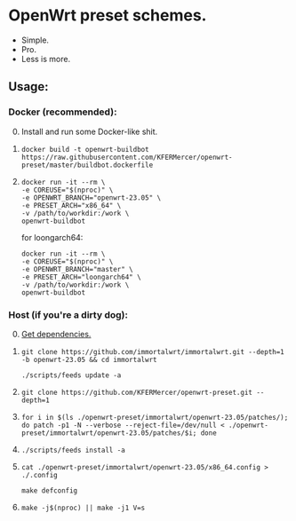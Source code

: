 # OpenWrt preset schemes.

- Simple.
- Pro.
- Less is more.

## Usage:

### Docker (recommended):

0. 
    Install and run some Docker-like shit.

1. 
    ```shell
    docker build -t openwrt-buildbot https://raw.githubusercontent.com/KFERMercer/openwrt-preset/master/buildbot.dockerfile
    ```

2. 
    ```shell
    docker run -it --rm \
    -e COREUSE="$(nproc)" \
    -e OPENWRT_BRANCH="openwrt-23.05" \
    -e PRESET_ARCH="x86_64" \
    -v /path/to/workdir:/work \
    openwrt-buildbot
    ```
    for loongarch64:
    ```shell
    docker run -it --rm \
    -e COREUSE="$(nproc)" \
    -e OPENWRT_BRANCH="master" \
    -e PRESET_ARCH="loongarch64" \
    -v /path/to/workdir:/work \
    openwrt-buildbot
    ```

### Host (if you're a dirty dog):

0. 
    [Get dependencies.](https://openwrt.org/docs/guide-developer/toolchain/install-buildsystem)

1. 
    ```shell
    git clone https://github.com/immortalwrt/immortalwrt.git --depth=1 -b openwrt-23.05 && cd immortalwrt

    ./scripts/feeds update -a
    ```

2. 
    ```shell
    git clone https://github.com/KFERMercer/openwrt-preset.git --depth=1
    ```

3. 
    ```shell
    for i in $(ls ./openwrt-preset/immortalwrt/openwrt-23.05/patches/); do patch -p1 -N --verbose --reject-file=/dev/null < ./openwrt-preset/immortalwrt/openwrt-23.05/patches/$i; done
    ```

4. 
    ```shell
    ./scripts/feeds install -a
    ```

5. 
    ```shell
    cat ./openwrt-preset/immortalwrt/openwrt-23.05/x86_64.config > ./.config

    make defconfig
    ```

6. 
    ```shell
    make -j$(nproc) || make -j1 V=s
    ```
